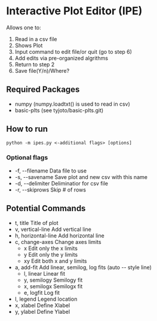 # Interactive Plot Editor (IPE)
Allows one to:
1. Read in a csv file
2. Shows Plot
3. Input command to edit file/or quit (go to step 6)
4. Add edits via pre-organized algrithms
5. Return to step 2
6. Save file(Y/n)/Where?

## Required Packages
- numpy (numpy.loadtxt() is used to read in csv)
- basic-plts (see tyjoto/basic-plts.git)


## How to run

```
python -m ipes.py <-additional flags> [options]
```

### Optional flags
- -f, --filename	Data file to use
- -s, --savename	Save plot and new csv with this name
- -d, --delimiter	Deliminatior for csv file
- -r, --skiprows	Skip # of rows


## Potential Commands
- t, title		Title of plot
- v, vertical-line	Add vertical line
- h, horizontal-line	Add horizontal line
- c, change-axes	Change axes limits
	- x		Edit only the x limits
	- y		Edit only the y limits
	- xy		Edit both x and y limits
- a, add-fit		Add linear, semilog, log fits (auto -- style line)
	- l, linear	Linear fit
	- y, semilogy	Semilogy fit
	- x, semilogx 	Semilogx fit
	- e, logfit	Log fit
- l, legend		Legend location
- x, xlabel		Define Xlabel
- y, ylabel		Define Ylabel




